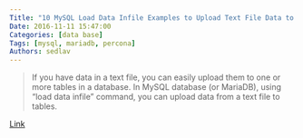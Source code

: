 ```yaml
---
Title: "10 MySQL Load Data Infile Examples to Upload Text File Data to Tables"
Date: 2016-11-11 15:47:00
Categories: [data base]
Tags: [mysql, mariadb, percona]
Authors: sedlav
---
```


> If you have data in a text file, you can easily upload them to one or more tables in a database. In MySQL database (or MariaDB), using “load data infile” command, you can upload data from a text file to tables.

[Link](http://www.thegeekstuff.com/2016/11/mysql-load-data-infile/)
